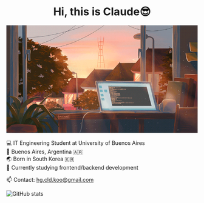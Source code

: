 <h1 align="center">Hi, this is Claude😎</h1>
<p align="center">
  <img width="1100" src="https://github.com/claudekoo/claudekoo/blob/main/background.gif"">
</p>

💻 IT Engineering Student at University of Buenos Aires  
📍 Buenos Aires, Argentina 🇦🇷  
🌏 Born in South Korea 🇰🇷  
🌱 Currently studying frontend/backend development  
  
📫 Contact: hg.cld.koo@gmail.com  

![GitHub stats](https://github-readme-stats.vercel.app/api?username=claudekoo&show_icons=true&theme=dracula\&rank_icon=github) 
